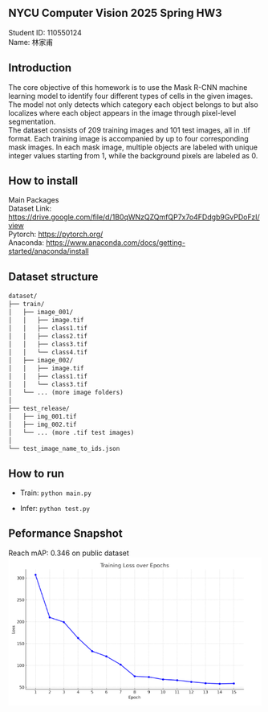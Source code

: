 ## NYCU Computer Vision 2025 Spring HW3     
Student ID: 110550124     
Name: 林家甫     

## Introduction 
The core objective of this homework is to use the Mask R-CNN machine learning model to identify four different types of cells in the given images. The model not only detects which category each object belongs to but also localizes where each object appears in the image through pixel-level segmentation.     
The dataset consists of 209 training images and 101 test images, all in .tif format. Each training image is accompanied by up to four corresponding mask images. In each mask image, multiple objects are labeled with unique integer values starting from 1, while the background pixels are labeled as 0.        
   

## How to install 
Main Packages   
Dataset Link: https://drive.google.com/file/d/1B0qWNzQZQmfQP7x7o4FDdgb9GvPDoFzI/view     
Pytorch: https://pytorch.org/       
Anaconda: https://www.anaconda.com/docs/getting-started/anaconda/install        


## Dataset structure   
```
dataset/
├── train/
│   ├── image_001/
│   │   ├── image.tif
│   │   ├── class1.tif
│   │   ├── class2.tif
│   │   ├── class3.tif
│   │   └── class4.tif
│   ├── image_002/
│   │   ├── image.tif
│   │   ├── class1.tif
│   │   └── class3.tif
│   └── ... (more image folders)
│   
├── test_release/
│   ├── img_001.tif
│   ├── img_002.tif
│   └── ... (more .tif test images)
│
└── test_image_name_to_ids.json

```

## How to run
- Train: 
    `python main.py` 

- Infer: 
    `python test.py`
 
## Peformance Snapshot    
Reach mAP: 0.346 on public dataset    
![alt text](image.png)